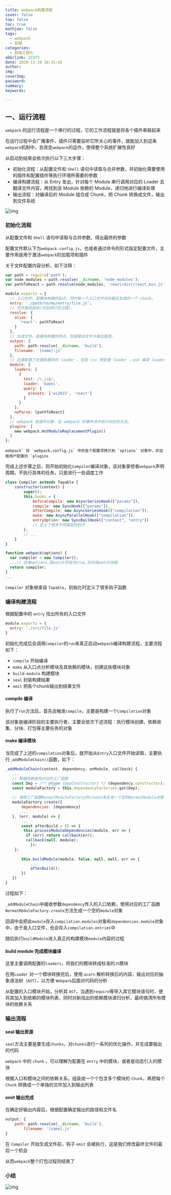 ```yaml
---
title: webpack构建流程
cover: false
top: false
toc: true
mathjax: false
tags:
  - webpack
  - 前端
categories:
  - 前端工程化
abbrlink: 23375
date: 2020-11-20 16:31:42
author:
img:
coverImg:
password:
summary:
keywords:

---
```


## 一、运行流程

`webpack` 的运行流程是一个串行的过程，它的工作流程就是将各个插件串联起来

在运行过程中会广播事件，插件只需要监听它所关心的事件，就能加入到这条`webpack`机制中，去改变`webpack`的运作，使得整个系统扩展性良好

从启动到结束会依次执行以下三大步骤：

- 初始化流程：从配置文件和 `Shell` 语句中读取与合并参数，并初始化需要使用的插件和配置插件等执行环境所需要的参数
- 编译构建流程：从 Entry 发出，针对每个 Module 串行调用对应的 Loader 去翻译文件内容，再找到该 Module 依赖的 Module，递归地进行编译处理
- 输出流程：对编译后的 Module 组合成 Chunk，把 Chunk 转换成文件，输出到文件系统

![img](https://static.vue-js.com/b566d400-a658-11eb-85f6-6fac77c0c9b3.png)

### 初始化流程

从配置文件和 `Shell` 语句中读取与合并参数，得出最终的参数

配置文件默认下为`webpack.config.js`，也或者通过命令的形式指定配置文件，主要作用是用于激活`webpack`的加载项和插件

关于文件配置内容分析，如下注释：

```js
var path = require('path');
var node_modules = path.resolve(__dirname, 'node_modules');
var pathToReact = path.resolve(node_modules, 'react/dist/react.min.js');

module.exports = {
  // 入口文件，是模块构建的起点，同时每一个入口文件对应最后生成的一个 chunk。
  entry: './path/to/my/entry/file.js'，
  // 文件路径指向(可加快打包过程)。
  resolve: {
    alias: {
      'react': pathToReact
    }
  },
  // 生成文件，是模块构建的终点，包括输出文件与输出路径。
  output: {
    path: path.resolve(__dirname, 'build'),
    filename: '[name].js'
  },
  // 这里配置了处理各模块的 loader ，包括 css 预处理 loader ，es6 编译 loader，图片处理 loader。
  module: {
    loaders: [
      {
        test: /\.js$/,
        loader: 'babel',
        query: {
          presets: ['es2015', 'react']
        }
      }
    ],
    noParse: [pathToReact]
  },
  // webpack 各插件对象，在 webpack 的事件流中执行对应的方法。
  plugins: [
    new webpack.HotModuleReplacementPlugin()
  ]
};
```

```
webpack` 将 `webpack.config.js` 中的各个配置项拷贝到 `options` 对象中，并加载用户配置的 `plugins
```

完成上述步骤之后，则开始初始化`Compiler`编译对象，该对象掌控者`webpack`声明周期，不执行具体的任务，只是进行一些调度工作

```js
class Compiler extends Tapable {
    constructor(context) {
        super();
        this.hooks = {
            beforeCompile: new AsyncSeriesHook(["params"]),
            compile: new SyncHook(["params"]),
            afterCompile: new AsyncSeriesHook(["compilation"]),
            make: new AsyncParallelHook(["compilation"]),
            entryOption: new SyncBailHook(["context", "entry"])
            // 定义了很多不同类型的钩子
        };
        // ...
    }
}

function webpack(options) {
  var compiler = new Compiler();
  ...// 检查options,若watch字段为true,则开启watch线程
  return compiler;
}
...
```

`Compiler` 对象继承自 `Tapable`，初始化时定义了很多钩子函数

### 编译构建流程

根据配置中的 `entry` 找出所有的入口文件

```js
module.exports = {
  entry: './src/file.js'
}
```

初始化完成后会调用`Compiler`的`run`来真正启动`webpack`编译构建流程，主要流程如下：

- `compile` 开始编译
- `make` 从入口点分析模块及其依赖的模块，创建这些模块对象
- `build-module` 构建模块
- `seal` 封装构建结果
- `emit` 把各个chunk输出到结果文件

#### compile 编译

执行了`run`方法后，首先会触发`compile`，主要是构建一个`Compilation`对象

该对象是编译阶段的主要执行者，主要会依次下述流程：执行模块创建、依赖收集、分块、打包等主要任务的对象

#### make 编译模块

当完成了上述的`compilation`对象后，就开始从`Entry`入口文件开始读取，主要执行`_addModuleChain()`函数，如下：

```js
_addModuleChain(context, dependency, onModule, callback) {
   ...
   // 根据依赖查找对应的工厂函数
   const Dep = /** @type {DepConstructor} */ (dependency.constructor);
   const moduleFactory = this.dependencyFactories.get(Dep);
   
   // 调用工厂函数NormalModuleFactory的create来生成一个空的NormalModule对象
   moduleFactory.create({
       dependencies: [dependency]
       ...
   }, (err, module) => {
       ...
       const afterBuild = () => {
        this.processModuleDependencies(module, err => {
         if (err) return callback(err);
         callback(null, module);
           });
    };
       
       this.buildModule(module, false, null, null, err => {
           ...
           afterBuild();
       })
   })
}
```

过程如下：

`_addModuleChain`中接收参数`dependency`传入的入口依赖，使用对应的工厂函数`NormalModuleFactory.create`方法生成一个空的`module`对象

回调中会把此`module`存入`compilation.modules`对象和`dependencies.module`对象中，由于是入口文件，也会存入`compilation.entries`中

随后执行`buildModule`进入真正的构建模块`module`内容的过程

#### build module 完成模块编译

这里主要调用配置的`loaders`，将我们的模块转成标准的`JS`模块

在用`Loader` 对一个模块转换完后，使用 `acorn` 解析转换后的内容，输出对应的抽象语法树（`AST`），以方便 `Webpack`后面对代码的分析

从配置的入口模块开始，分析其 `AST`，当遇到`require`等导入其它模块语句时，便将其加入到依赖的模块列表，同时对新找出的依赖模块递归分析，最终搞清所有模块的依赖关系

### 输出流程

#### seal 输出资源

`seal`方法主要是要生成`chunks`，对`chunks`进行一系列的优化操作，并生成要输出的代码

`webpack` 中的 `chunk` ，可以理解为配置在 `entry` 中的模块，或者是动态引入的模块

根据入口和模块之间的依赖关系，组装成一个个包含多个模块的 `Chunk`，再把每个 `Chunk` 转换成一个单独的文件加入到输出列表

#### emit 输出完成

在确定好输出内容后，根据配置确定输出的路径和文件名

```js
output: {
    path: path.resolve(__dirname, 'build'),
        filename: '[name].js'
}
```

在 `Compiler` 开始生成文件前，钩子 `emit` 会被执行，这是我们修改最终文件的最后一个机会

从而`webpack`整个打包过程则结束了

### 小结

![img](https://static.vue-js.com/d77fc560-a658-11eb-85f6-6fac77c0c9b3.png)